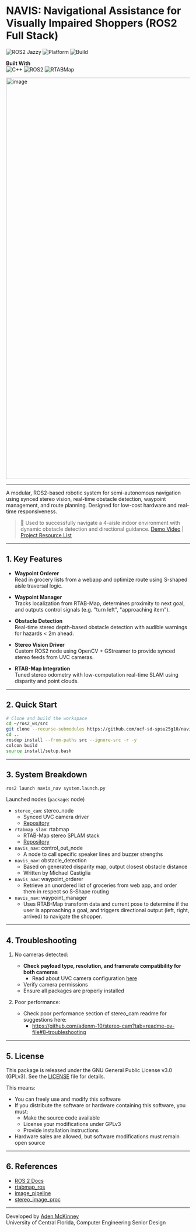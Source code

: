 # NAVIS: Navigational Assistance for Visually Impaired Shoppers (ROS2 Full Stack)

![ROS2 Jazzy](https://img.shields.io/badge/ROS2-Jazzy-blue)
![Platform](https://img.shields.io/badge/Platform-Raspberry%20Pi%205-lightgrey)
![Build](https://img.shields.io/badge/Build-Colcon-success)

**Built With**  
![C++](https://img.shields.io/badge/Language-C++17-blue)
![ROS2](https://img.shields.io/badge/Middleware-ROS2-informational)
![RTABMap](https://img.shields.io/badge/SLAM-RTABMap-success)

<img width="1856" height="1096" alt="image" src="https://github.com/user-attachments/assets/97f45d90-9780-42ac-897a-92dad1c57f97" />


---

A modular, ROS2-based robotic system for semi-autonomous navigation using synced stereo vision, real-time obstacle detection, waypoint management, and route planning. Designed for low-cost hardware and real-time responsiveness.

> 🚀 Used to successfully navigate a 4-aisle indoor environment with dynamic obstacle detection and directional guidance. [Demo Video](https://youtu.be/ynSF1JhdaX4?t=409) | [Project Resource List](https://github.com/ucf-sd-spsu25g10)

---

## 1. Key Features

* **Waypoint Orderer**  
  Read in grocery lists from a webapp and optimize route using S-shaped aisle traversal logic.
  
* **Waypoint Manager**  
  Tracks localization from RTAB-Map, determines proximity to next goal, and outputs control signals (e.g. "turn left", "approaching item").
  
* **Obstacle Detection**  
  Real-time stereo depth-based obstacle detection with audible warnings for hazards < 2m ahead.

* **Stereo Vision Driver**  
  Custom ROS2 node using OpenCV + GStreamer to provide synced stereo feeds from UVC cameras.

* **RTAB-Map Integration**  
  Tuned stereo odometry with low-computation real-time SLAM using disparity and point clouds.


---
## 2. Quick Start

```bash
# Clone and build the workspace
cd ~/ros2_ws/src
git clone --recurse-submodules https://github.com/ucf-sd-spsu25g10/navis_ros2.git
cd ..
rosdep install --from-paths src --ignore-src -r -y
colcon build
source install/setup.bash
```

---
## 3. System Breakdown

```bash
ros2 launch navis_nav system.launch.py
```

Launched nodes (`package`: node)
* `stereo_cam`: stereo_node
  * Synced UVC camera driver
  * [Repository](https://github.com/adenm-10/stereo-cam?tab=readme-ov-file#8-troubleshooting)
* `rtabmap_slam`: rtabmap
  * RTAB-Map stereo SPLAM stack
  * [Repository](https://github.com/introlab/rtabmap_ros)
* `navis_nav`: control_out_node
  * A node to call specific speaker lines and buzzer strengths
* `navis_nav`: obstacle_detection
  * Based on generated disparity map, output closest obstacle distance
  * Written by Michael Castiglia
* `navis_nav`: waypoint_orderer
  * Retrieve an unordered list of groceries from web app, and order them in respect so S-Shape routing
* `navis_nav`: waypoint_manager
  * Uses RTAB-Map transform data and current pose to determine if the user is approaching a goal, and triggers directional output (left, right, arrived) to navigate the shopper.

---
## 4. Troubleshooting
1. No cameras detected:
   - **Check payload type, resolution, and framerate compatibility for both cameras**
     - Read about UVC camera configuration [here](https://github.com/adenm-10/stereo-cam?tab=readme-ov-file#4-configuration)
   - Verify camera permissions
   - Ensure all packages are properly installed

2. Poor performance:
    - Check poor performance section of stereo_cam readme for suggestions here:
      - https://github.com/adenm-10/stereo-cam?tab=readme-ov-file#8-troubleshooting

---
## 5. License

This package is released under the GNU General Public License v3.0 (GPLv3). See the [LICENSE](LICENSE) file for details.

This means:
- You can freely use and modify this software
- If you distribute the software or hardware containing this software, you must:
  - Make the source code available
  - License your modifications under GPLv3
  - Provide installation instructions
- Hardware sales are allowed, but software modifications must remain open source

---
## 6. References
* [ROS 2 Docs](https://docs.ros.org/en/jazzy/)
* [rtabmap\_ros](https://github.com/introlab/rtabmap_ros/tree/ros2)
* [image\_pipeline](https://docs.ros.org/en/ros2_packages/rolling/api/image_pipeline/)
* [stereo\_image\_proc](https://docs.ros.org/en/ros2_packages/rolling/api/stereo_image_proc/doc/index.html)

---

Developed by [Aden McKinney](https://github.com/adenm-10)     
University of Central Florida, Computer Engineering Senior Design
